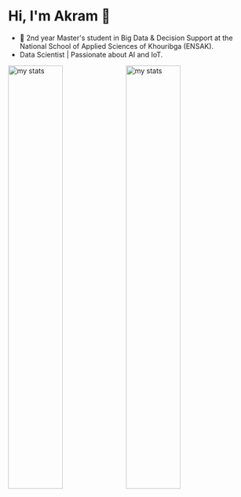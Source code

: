 # Hi, I'm Akram 👋
- 🌱 2nd year Master's student in Big Data & Decision Support at the National School of Applied Sciences of Khouribga (ENSAK).
- Data Scientist | Passionate about AI and IoT.

<img alt="my stats" align="left" width="47%" src="https://github-readme-stats.vercel.app/api?username=akramelbasri&show_icons=true&layout=compact&hide=contribs,prs" />
<img alt="my stats" align="left" width="47%" src="https://github-readme-stats.vercel.app/api/top-langs/?username=akramelbasri&layout=compact" />

<!--
![Anurag's GitHub stats](https://github-readme-stats.vercel.app/api?username=akramelbasri&show_icons=true&layout=compact&hide=contribs,prs)

[![Top Langs](https://github-readme-stats.vercel.app/api/top-langs/?username=akramelbasri&layout=compact)](https://github.com/akramelbasri/github-readme-stats)

**akramelbasri/akramelbasri** is a ✨ _special_ ✨ repository because its `README.md` (this file) appears on your GitHub profile.

Here are some ideas to get you started:

- 🔭 I’m currently working on ...
- 🌱 I’m currently learning ...
- 👯 I’m looking to collaborate on ...
- 🤔 I’m looking for help with ...
- 💬 Ask me about ...
- 📫 How to reach me: ...
- 😄 Pronouns: ...
- ⚡ Fun fact: ...
-->
